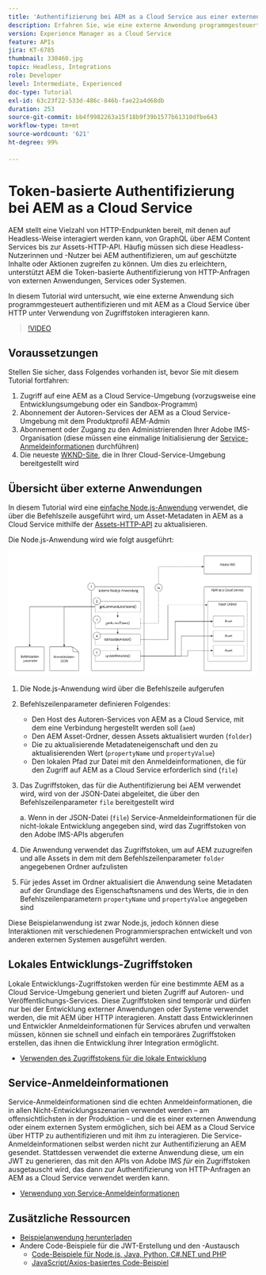 ```yaml
---
title: 'Authentifizierung bei AEM as a Cloud Service aus einer externen Anwendung '
description: Erfahren Sie, wie eine externe Anwendung programmgesteuert authentifizieren und mit AEM als Cloud Service über HTTP interagieren kann, indem lokale Entwicklungszugriffstoken und Service-Anmeldeinformationen verwendet werden.
version: Experience Manager as a Cloud Service
feature: APIs
jira: KT-6785
thumbnail: 330460.jpg
topic: Headless, Integrations
role: Developer
level: Intermediate, Experienced
doc-type: Tutorial
exl-id: 63c23f22-533d-486c-846b-fae22a4d68db
duration: 253
source-git-commit: bb4f9982263a15f18b9f39b1577b61310dfbe643
workflow-type: tm+mt
source-wordcount: '621'
ht-degree: 99%

---
```


# Token-basierte Authentifizierung bei AEM as a Cloud Service

AEM stellt eine Vielzahl von HTTP-Endpunkten bereit, mit denen auf Headless-Weise interagiert werden kann, von GraphQL über AEM Content Services bis zur Assets-HTTP-API. Häufig müssen sich diese Headless-Nutzerinnen und -Nutzer bei AEM authentifizieren, um auf geschützte Inhalte oder Aktionen zugreifen zu können. Um dies zu erleichtern, unterstützt AEM die Token-basierte Authentifizierung von HTTP-Anfragen von externen Anwendungen, Services oder Systemen.

In diesem Tutorial wird untersucht, wie eine externe Anwendung sich programmgesteuert authentifizieren und mit AEM as a Cloud Service über HTTP unter Verwendung von Zugriffstoken interagieren kann.

>[!VIDEO](https://video.tv.adobe.com/v/330460?quality=12&learn=on)

## Voraussetzungen

Stellen Sie sicher, dass Folgendes vorhanden ist, bevor Sie mit diesem Tutorial fortfahren:

1. Zugriff auf eine AEM as a Cloud Service-Umgebung (vorzugsweise eine Entwicklungsumgebung oder ein Sandbox-Programm)
1. Abonnement der Autoren-Services der AEM as a Cloud Service-Umgebung mit dem Produktprofil AEM-Admin
1. Abonnement oder Zugang zu den Administrierenden Ihrer Adobe IMS-Organisation (diese müssen eine einmalige Initialisierung der [Service-Anmeldeinformationen](./service-credentials.md) durchführen)
1. Die neueste [WKND-Site](https://github.com/adobe/aem-guides-wknd), die in Ihrer Cloud-Service-Umgebung bereitgestellt wird

## Übersicht über externe Anwendungen

In diesem Tutorial wird eine [einfache Node.js-Anwendung](./assets/aem-guides_token-authentication-external-application.zip) verwendet, die über die Befehlszeile ausgeführt wird, um Asset-Metadaten in AEM as a Cloud Service mithilfe der [Assets-HTTP-API](https://experienceleague.adobe.com/docs/experience-manager-cloud-service/assets/admin/mac-api-assets.html?lang=de) zu aktualisieren.

Die Node.js-Anwendung wird wie folgt ausgeführt:

![Externe Anwendung](./assets/overview/external-application.png)

1. Die Node.js-Anwendung wird über die Befehlszeile aufgerufen
1. Befehlszeilenparameter definieren Folgendes:
   + Den Host des Autoren-Services von AEM as a Cloud Service, mit dem eine Verbindung hergestellt werden soll (`aem`)
   + Den AEM Asset-Ordner, dessen Assets aktualisiert wurden (`folder`)
   + Die zu aktualisierende Metadateneigenschaft und den zu aktualisierenden Wert (`propertyName` und `propertyValue`)
   + Den lokalen Pfad zur Datei mit den Anmeldeinformationen, die für den Zugriff auf AEM as a Cloud Service erforderlich sind (`file`)
1. Das Zugriffstoken, das für die Authentifizierung bei AEM verwendet wird, wird von der JSON-Datei abgeleitet, die über den Befehlszeilenparameter `file` bereitgestellt wird

   a. Wenn in der JSON-Datei (`file`) Service-Anmeldeinformationen für die nicht-lokale Entwicklung angegeben sind, wird das Zugriffstoken von den Adobe IMS-APIs abgerufen
1. Die Anwendung verwendet das Zugriffstoken, um auf AEM zuzugreifen und alle Assets in dem mit dem Befehlszeilenparameter `folder` angegebenen Ordner aufzulisten
1. Für jedes Asset im Ordner aktualisiert die Anwendung seine Metadaten auf der Grundlage des Eigenschaftsnamens und des Werts, die in den Befehlszeilenparametern `propertyName` und `propertyValue` angegeben sind

Diese Beispielanwendung ist zwar Node.js, jedoch können diese Interaktionen mit verschiedenen Programmiersprachen entwickelt und von anderen externen Systemen ausgeführt werden.

## Lokales Entwicklungs-Zugriffstoken

Lokale Entwicklungs-Zugriffstoken werden für eine bestimmte AEM as a Cloud Service-Umgebung generiert und bieten Zugriff auf Autoren- und Veröffentlichungs-Services.  Diese Zugriffstoken sind temporär und dürfen nur bei der Entwicklung externer Anwendungen oder Systeme verwendet werden, die mit AEM über HTTP interagieren. Anstatt dass Entwicklerinnen und Entwickler Anmeldeinformationen für Services abrufen und verwalten müssen, können sie schnell und einfach ein temporäres Zugriffstoken erstellen, das ihnen die Entwicklung ihrer Integration ermöglicht.

+ [Verwenden des Zugriffstokens für die lokale Entwicklung](./local-development-access-token.md)

## Service-Anmeldeinformationen

Service-Anmeldeinformationen sind die echten Anmeldeinformationen, die in allen Nicht-Entwicklungsszenarien verwendet werden – am offensichtlichsten in der Produktion – und die es einer externen Anwendung oder einem externen System ermöglichen, sich bei AEM as a Cloud Service über HTTP zu authentifizieren und mit ihm zu interagieren. Die Service-Anmeldeinformationen selbst werden nicht zur Authentifizierung an AEM gesendet. Stattdessen verwendet die externe Anwendung diese, um ein JWT zu generieren, das mit den APIs von Adobe IMS _für_ ein Zugriffstoken ausgetauscht wird, das dann zur Authentifizierung von HTTP-Anfragen an AEM as a Cloud Service verwendet werden kann.

+ [Verwendung von Service-Anmeldeinformationen](./service-credentials.md)

## Zusätzliche Ressourcen

+ [Beispielanwendung herunterladen](./assets/aem-guides_token-authentication-external-application.zip)
+ Andere Code-Beispiele für die JWT-Erstellung und den -Austausch
   + [Code-Beispiele für Node.js, Java, Python, C#.NET und PHP](https://developer.adobe.com/developer-console/docs/guides/authentication/JWT/samples)
   + [JavaScript/Axios-basiertes Code-Beispiel](https://github.com/adobe/aemcs-api-client-lib)
